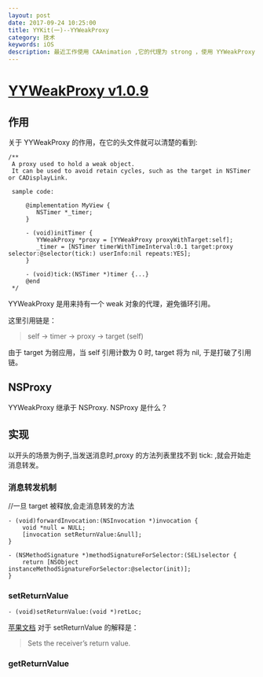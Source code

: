```yaml
---
layout: post
date: 2017-09-24 10:25:00
title: YYKit(一)--YYWeakProxy 
category: 技术
keywords: iOS
description: 最近工作使用 CAAnimation ,它的代理为 strong ，使用 YYWeakProxy 解决。故而阅读其代码学习。
---
```



[YYWeakProxy v1.0.9](https://github.com/ibireme/YYKit/blob/4e1bd1cfcdb3331244b219cbd37cc9b1ccb62b7a/YYKit/Utility/YYWeakProxy.h)
==============

## 作用

关于 YYWeakProxy 的作用，在它的头文件就可以清楚的看到:

```
/**
 A proxy used to hold a weak object.
 It can be used to avoid retain cycles, such as the target in NSTimer or CADisplayLink.
 
 sample code:
 
     @implementation MyView {
        NSTimer *_timer;
     }
     
     - (void)initTimer {
        YYWeakProxy *proxy = [YYWeakProxy proxyWithTarget:self];
        _timer = [NSTimer timerWithTimeInterval:0.1 target:proxy selector:@selector(tick:) userInfo:nil repeats:YES];
     }
     
     - (void)tick:(NSTimer *)timer {...}
     @end
 */
```
YYWeakProxy 是用来持有一个 weak 对象的代理，避免循环引用。

这里引用链是：

>self -> timer -> proxy -> target (self)

由于 target 为弱应用，当 self 引用计数为 0 时, target 将为 nil, 于是打破了引用链。

## NSProxy

YYWeakProxy 继承于 NSProxy. NSProxy 是什么？


## 实现

以开头的场景为例子,当发送消息时,proxy 的方法列表里找不到 tick: ,就会开始走消息转发。

### 消息转发机制


//一旦 target 被释放,会走消息转发的方法

```
- (void)forwardInvocation:(NSInvocation *)invocation {
    void *null = NULL;
    [invocation setReturnValue:&null];
}
```

```
- (NSMethodSignature *)methodSignatureForSelector:(SEL)selector {
    return [NSObject instanceMethodSignatureForSelector:@selector(init)];
}
```


### setReturnValue

```
- (void)setReturnValue:(void *)retLoc;
```

[苹果文档](https://developer.apple.com/documentation/foundation/nsinvocation/1437848-setreturnvalue?language=objc) 对于 setReturnValue 的解释是： 

> Sets the receiver’s return value.

### getReturnValue



